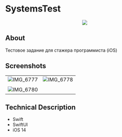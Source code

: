 # SystemsTest

<p align="center">
   <img src="https://img.shields.io/badge/iOS-14.0-blue">
</p>

## About

Тестовое задание для стажера программиста (iOS)

## Screenshots

|  |  |
| :-------------: |:-------------:| 
| ![IMG_6777](https://github.com/AkvaLin/SystemsTest/assets/98354733/ca322548-53b4-40fa-bf58-a482cef1b500) | ![IMG_6778](https://github.com/AkvaLin/SystemsTest/assets/98354733/70e483f5-64fd-456f-b693-e24fcf578db9) |
|  |  |
| ![IMG_6780](https://github.com/AkvaLin/SystemsTest/assets/98354733/f85c4bd8-4b83-4489-8b26-bd7819e53b5f) |  |

## Technical Description

- Swift
- SwiftUI
- iOS 14

